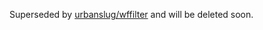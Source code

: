 Superseded by [urbanslug/wffilter](https://github.com/urbanslug/wffilter) and will be deleted soon.
